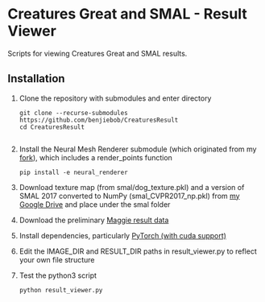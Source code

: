 # Creatures Great and SMAL - Result Viewer
Scripts for viewing Creatures Great and SMAL results.

## Installation
1. Clone the repository with submodules and enter directory
   ```
   git clone --recurse-submodules https://github.com/benjiebob/CreaturesResult
   cd CreaturesResult
    
2. Install the Neural Mesh Renderer submodule (which originated from my [fork](https://github.com/benjiebob/neural_renderer)), which includes a render_points function

   ```
   pip install -e neural_renderer

3. Download texture map (from smal/dog_texture.pkl) and a version of SMAL 2017 converted to NumPy (smal_CVPR2017_np.pkl) from [my Google Drive](https://drive.google.com/open?id=1gPwA_tl1qrKiUkveE8PTsEOEMHtTw8br) and place under the smal folder

3. Download the preliminary [Maggie result data](https://drive.google.com/drive/folders/1dDx1Kncmd4W9wdKZaSBoUy8oHu2Hl5PI?usp=sharing)

4. Install dependencies, particularly [PyTorch (with cuda support)](https://pytorch.org/)

5. Edit the IMAGE_DIR and RESULT_DIR paths in result_viewer.py to reflect your own file structure

6. Test the python3 script
   ```
   python result_viewer.py
   ```
